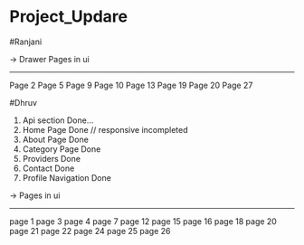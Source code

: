 # Project_Updare
#Ranjani
 
-> Drawer Pages in ui
_____________________________________
Page 2
Page 5
Page 9
Page 10
Page 13
Page 19
Page 20
Page 27
 
 

#Dhruv
1. Api section Done...
2. Home Page Done // responsive incompleted
3. About Page Done 
4. Category Page Done
5. Providers Done
6. Contact Done
7. Profile Navigation Done

-> Pages in ui
_____________________________________
page 1
page 3
page 4
page 7
page 12
page 15
page 16
page 18
page 20
page 21
page 22
page 24
page 25
page 26
